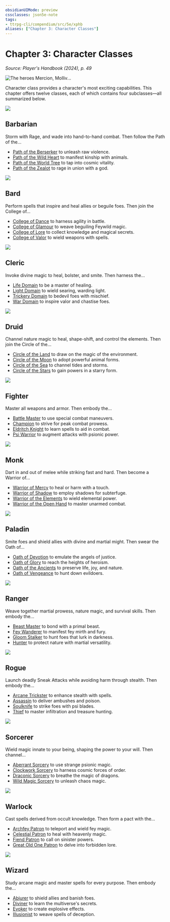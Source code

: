 ```yaml
---
obsidianUIMode: preview
cssclasses: json5e-note
tags:
- ttrpg-cli/compendium/src/5e/xphb
aliases: ["Chapter 3: Character Classes"]
---
```

# Chapter 3: Character Classes
*Source: Player's Handbook (2024), p. 49* 

![The heroes Mercion, Molliv...](Misc%20Files/CLI/compendium/books/players-handbook-2024/img/025-03-050-opening-art.webp#center "The heroes Mercion, Molliver, Strongheart, and Ringlerun protect a portal to another plane from diabolical invaders")

Character class provides a character's most exciting capabilities. This chapter offers twelve classes, each of which contains four subclasses—all summarized below.

![](Misc%20Files/CLI/compendium/books/players-handbook-2024/img/026-03-002-barbarian-symbol.webp#center)

## Barbarian

Storm with Rage, and wade into hand-to-hand combat. Then follow the Path of the...

- [Path of the Berserker](Misc%20Files/CLI/compendium/classes/barbarian-xphb-path-of-the-berserker-xphb.md) to unleash raw violence.  
- [Path of the Wild Heart](Misc%20Files/CLI/compendium/classes/barbarian-xphb-path-of-the-wild-heart-xphb.md) to manifest kinship with animals.  
- [Path of the World Tree](Misc%20Files/CLI/compendium/classes/barbarian-xphb-path-of-the-world-tree-xphb.md) to tap into cosmic vitality.  
- [Path of the Zealot](Misc%20Files/CLI/compendium/classes/barbarian-xphb-path-of-the-zealot-xphb.md) to rage in union with a god.  

![](Misc%20Files/CLI/compendium/books/players-handbook-2024/img/027-03-003-bard-symbol.webp#center)

## Bard

Perform spells that inspire and heal allies or beguile foes. Then join the College of...

- [College of Dance](Misc%20Files/CLI/compendium/classes/bard-xphb-college-of-dance-xphb.md) to harness agility in battle.  
- [College of Glamour](Misc%20Files/CLI/compendium/classes/bard-xphb-college-of-glamour-xphb.md) to weave beguiling Feywild magic.  
- [College of Lore](Misc%20Files/CLI/compendium/classes/bard-xphb-college-of-lore-xphb.md) to collect knowledge and magical secrets.  
- [College of Valor](Misc%20Files/CLI/compendium/classes/bard-xphb-college-of-valor-xphb.md) to wield weapons with spells.  

![](Misc%20Files/CLI/compendium/books/players-handbook-2024/img/028-03-004-cleric-symbol.webp#center)

## Cleric

Invoke divine magic to heal, bolster, and smite. Then harness the...

- [Life Domain](Misc%20Files/CLI/compendium/classes/cleric-xphb-life-domain-xphb.md) to be a master of healing.  
- [Light Domain](Misc%20Files/CLI/compendium/classes/cleric-xphb-light-domain-xphb.md) to wield searing, warding light.  
- [Trickery Domain](Misc%20Files/CLI/compendium/classes/cleric-xphb-trickery-domain-xphb.md) to bedevil foes with mischief.  
- [War Domain](Misc%20Files/CLI/compendium/classes/cleric-xphb-war-domain-xphb.md) to inspire valor and chastise foes.  

![](Misc%20Files/CLI/compendium/books/players-handbook-2024/img/029-03-005-druid-symbol.webp#center)

## Druid

Channel nature magic to heal, shape-shift, and control the elements. Then join the Circle of the...

- [Circle of the Land](Misc%20Files/CLI/compendium/classes/druid-xphb-circle-of-the-land-xphb.md) to draw on the magic of the environment.  
- [Circle of the Moon](Misc%20Files/CLI/compendium/classes/druid-xphb-circle-of-the-moon-xphb.md) to adopt powerful animal forms.  
- [Circle of the Sea](Misc%20Files/CLI/compendium/classes/druid-xphb-circle-of-the-sea-xphb.md) to channel tides and storms.  
- [Circle of the Stars](Misc%20Files/CLI/compendium/classes/druid-xphb-circle-of-the-stars-xphb.md) to gain powers in a starry form.  

![](Misc%20Files/CLI/compendium/books/players-handbook-2024/img/030-03-006-fighter-symbol.webp#center)

## Fighter

Master all weapons and armor. Then embody the...

- [Battle Master](Misc%20Files/CLI/compendium/classes/fighter-xphb-battle-master-xphb.md) to use special combat maneuvers.  
- [Champion](Misc%20Files/CLI/compendium/classes/fighter-xphb-champion-xphb.md) to strive for peak combat prowess.  
- [Eldritch Knight](Misc%20Files/CLI/compendium/classes/fighter-xphb-eldritch-knight-xphb.md) to learn spells to aid in combat.  
- [Psi Warrior](Misc%20Files/CLI/compendium/classes/fighter-xphb-psi-warrior-xphb.md) to augment attacks with psionic power.  

![](Misc%20Files/CLI/compendium/books/players-handbook-2024/img/031-03-007-monk-symbol.webp#center)

## Monk

Dart in and out of melee while striking fast and hard. Then become a Warrior of...

- [Warrior of Mercy](Misc%20Files/CLI/compendium/classes/monk-xphb-warrior-of-mercy-xphb.md) to heal or harm with a touch.  
- [Warrior of Shadow](Misc%20Files/CLI/compendium/classes/monk-xphb-warrior-of-shadow-xphb.md) to employ shadows for subterfuge.  
- [Warrior of the Elements](Misc%20Files/CLI/compendium/classes/monk-xphb-warrior-of-the-elements-xphb.md) to wield elemental power.  
- [Warrior of the Open Hand](Misc%20Files/CLI/compendium/classes/monk-xphb-warrior-of-the-open-hand-xphb.md) to master unarmed combat.  

![](Misc%20Files/CLI/compendium/books/players-handbook-2024/img/032-03-008-paladin-symbol.webp#center)

## Paladin

Smite foes and shield allies with divine and martial might. Then swear the Oath of...

- [Oath of Devotion](Misc%20Files/CLI/compendium/classes/paladin-xphb-oath-of-devotion-xphb.md) to emulate the angels of justice.  
- [Oath of Glory](Misc%20Files/CLI/compendium/classes/paladin-xphb-oath-of-glory-xphb.md) to reach the heights of heroism.  
- [Oath of the Ancients](Misc%20Files/CLI/compendium/classes/paladin-xphb-oath-of-the-ancients-xphb.md) to preserve life, joy, and nature.  
- [Oath of Vengeance](Misc%20Files/CLI/compendium/classes/paladin-xphb-oath-of-vengeance-xphb.md) to hunt down evildoers.  

![](Misc%20Files/CLI/compendium/books/players-handbook-2024/img/033-03-009-ranger-symbol.webp#center)

## Ranger

Weave together martial prowess, nature magic, and survival skills. Then embody the...

- [Beast Master](Misc%20Files/CLI/compendium/classes/ranger-xphb-beast-master-xphb.md) to bond with a primal beast.  
- [Fey Wanderer](Misc%20Files/CLI/compendium/classes/ranger-xphb-fey-wanderer-xphb.md) to manifest fey mirth and fury.  
- [Gloom Stalker](Misc%20Files/CLI/compendium/classes/ranger-xphb-gloom-stalker-xphb.md) to hunt foes that lurk in darkness.  
- [Hunter](Misc%20Files/CLI/compendium/classes/ranger-xphb-hunter-xphb.md) to protect nature with martial versatility.  

![](Misc%20Files/CLI/compendium/books/players-handbook-2024/img/034-03-010-rogue-symbol.webp#center)

## Rogue

Launch deadly Sneak Attacks while avoiding harm through stealth. Then embody the...

- [Arcane Trickster](Misc%20Files/CLI/compendium/classes/rogue-xphb-arcane-trickster-xphb.md) to enhance stealth with spells.  
- [Assassin](Misc%20Files/CLI/compendium/classes/rogue-xphb-assassin-xphb.md) to deliver ambushes and poison.  
- [Soulknife](Misc%20Files/CLI/compendium/classes/rogue-xphb-soulknife-xphb.md) to strike foes with psi blades.  
- [Thief](Misc%20Files/CLI/compendium/classes/rogue-xphb-thief-xphb.md) to master infiltration and treasure hunting.  

![](Misc%20Files/CLI/compendium/books/players-handbook-2024/img/035-03-011-sorcerer-symbol.webp#center)

## Sorcerer

Wield magic innate to your being, shaping the power to your will. Then channel...

- [Aberrant Sorcery](Misc%20Files/CLI/compendium/classes/sorcerer-xphb-aberrant-sorcery-xphb.md) to use strange psionic magic.  
- [Clockwork Sorcery](Misc%20Files/CLI/compendium/classes/sorcerer-xphb-clockwork-sorcery-xphb.md) to harness cosmic forces of order.  
- [Draconic Sorcery](Misc%20Files/CLI/compendium/classes/sorcerer-xphb-draconic-sorcery-xphb.md) to breathe the magic of dragons.  
- [Wild Magic Sorcery](Misc%20Files/CLI/compendium/classes/sorcerer-xphb-wild-magic-sorcery-xphb.md) to unleash chaos magic.  

![](Misc%20Files/CLI/compendium/books/players-handbook-2024/img/036-03-012-warlock-symbol.webp#center)

## Warlock

Cast spells derived from occult knowledge. Then form a pact with the...

- [Archfey Patron](Misc%20Files/CLI/compendium/classes/warlock-xphb-archfey-patron-xphb.md) to teleport and wield fey magic.  
- [Celestial Patron](Misc%20Files/CLI/compendium/classes/warlock-xphb-celestial-patron-xphb.md) to heal with heavenly magic.  
- [Fiend Patron](Misc%20Files/CLI/compendium/classes/warlock-xphb-fiend-patron-xphb.md) to call on sinister powers.  
- [Great Old One Patron](Misc%20Files/CLI/compendium/classes/warlock-xphb-great-old-one-patron-xphb.md) to delve into forbidden lore.  

![](Misc%20Files/CLI/compendium/books/players-handbook-2024/img/037-03-013-wizard-symbol.webp#center)

## Wizard

Study arcane magic and master spells for every purpose. Then embody the...

- [Abjurer](Misc%20Files/CLI/compendium/classes/wizard-xphb-abjurer-xphb.md) to shield allies and banish foes.  
- [Diviner](Misc%20Files/CLI/compendium/classes/wizard-xphb-diviner-xphb.md) to learn the multiverse's secrets.  
- [Evoker](Misc%20Files/CLI/compendium/classes/wizard-xphb-evoker-xphb.md) to create explosive effects.  
- [Illusionist](Misc%20Files/CLI/compendium/classes/wizard-xphb-illusionist-xphb.md) to weave spells of deception.